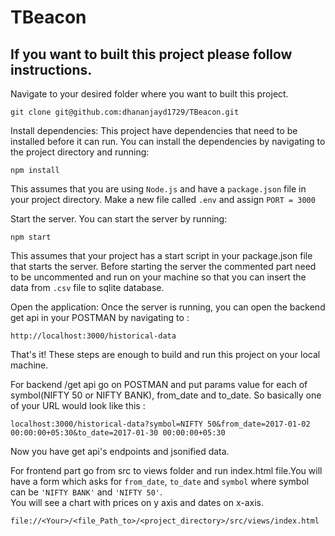 # TBeacon

## If you want to built this project please follow instructions. 
Navigate to your desired folder where you want to built this project.

```
git clone git@github.com:dhananjayd1729/TBeacon.git
```
Install dependencies: This project have dependencies that need to be installed before it can run. You can install the dependencies by navigating to the project directory and running:

```
npm install
```
This assumes that you are using `Node.js` and have a `package.json` file in your project directory. Make a new file called `.env` and assign `PORT = 3000`

Start the server. You can start the server by running:
```
npm start
```
This assumes that your project has a start script in your package.json file that starts the server. Before starting the server the commented part need to be uncommented and run on your machine so that you can insert the data from `.csv` file to sqlite database.

Open the application: Once the server is running, you can open the backend get api in your POSTMAN by navigating to :
```
http://localhost:3000/historical-data
```
That's it! These steps are enough to build and run this project on your local machine.

For backend /get api go on POSTMAN and put params value for each of symbol(NIFTY 50 or NIFTY BANK), from_date and to_date. So basically one of your URL would look like this :
```
localhost:3000/historical-data?symbol=NIFTY 50&from_date=2017-01-02 00:00:00+05:30&to_date=2017-01-30 00:00:00+05:30
```
Now you have get api's endpoints and jsonified data.

For frontend part go from src to views folder and run index.html file.You will have a form which asks for `from_date`, `to_date` and `symbol` where symbol can be `'NIFTY BANK'` and `'NIFTY 50'`.  
You will see a chart with prices on y axis and dates on x-axis.
```
file://<Your>/<file_Path_to>/<project_directory>/src/views/index.html
```
